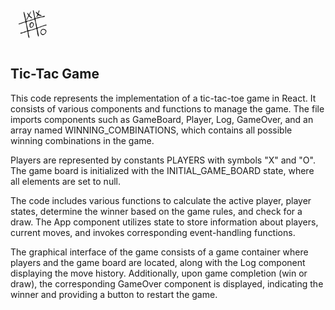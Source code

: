 <img src='xo-logo.jpg' alt='logo tic-tac game' alt='Logo by Tic-Tac Game' width='70'/>

## Tic-Tac Game

This code represents the implementation of a tic-tac-toe game in React. It consists of various components and functions to manage the game. The file imports components such as GameBoard, Player, Log, GameOver, and an array named WINNING_COMBINATIONS, which contains all possible winning combinations in the game.

Players are represented by constants PLAYERS with symbols "X" and "O". The game board is initialized with the INITIAL_GAME_BOARD state, where all elements are set to null.

The code includes various functions to calculate the active player, player states, determine the winner based on the game rules, and check for a draw. The App component utilizes state to store information about players, current moves, and invokes corresponding event-handling functions.

The graphical interface of the game consists of a game container where players and the game board are located, along with the Log component displaying the move history. Additionally, upon game completion (win or draw), the corresponding GameOver component is displayed, indicating the winner and providing a button to restart the game.
